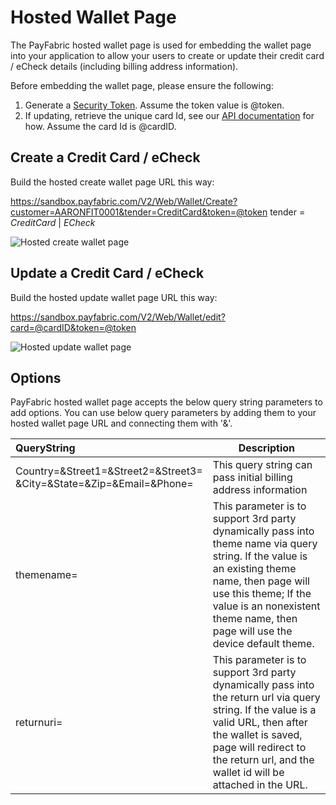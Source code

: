Hosted Wallet Page
==================

The PayFabric hosted wallet page is used for embedding the wallet page into your application to allow your users to create or update their credit card / eCheck details (including billing address information).

Before embedding the wallet page, please ensure the following:

1. Generate a [Security Token](https://github.com/PayFabric/APIs/blob/v2/Sections/Transactions.md#security-token).  Assume the token value is @token.
2. If updating, retrieve the unique card Id, see our [API documentation](https://github.com/PayFabric/APIs/blob/v2/Sections/Wallets.md#retrieve-credit-cards--echecks) for how.  Assume the card Id is @cardID.
 
Create a Credit Card / eCheck
-----------------------------

Build the hosted create wallet page URL this way:

https://sandbox.payfabric.com/V2/Web/Wallet/Create?customer=AARONFIT0001&tender=CreditCard&token=@token
tender = *CreditCard* | *ECheck*

![Hosted create wallet page](https://s3-us-west-1.amazonaws.com/github-screenshot-repository/v2/HostedCreateWalletPage.png "Hosted create wallet page")


Update a Credit Card / eCheck
-----------------------------

Build the hosted update wallet page URL this way:

https://sandbox.payfabric.com/V2/Web/Wallet/edit?card=@cardID&token=@token

![Hosted update wallet page](https://s3-us-west-1.amazonaws.com/github-screenshot-repository/v2/HostedEditWalletPage.png "Hosted update wallet page") 

Options
-------

PayFabric hosted wallet page accepts the below query string parameters to add options. You can use below query parameters by adding them to your hosted wallet page URL and connecting them with '&'.

>
| QueryString| Description | 
| :------------- | ------------- | 
|Country=&Street1=&Street2=&Street3=<br/>&City=&State=&Zip=&Email=&Phone= |This query string can pass initial billing address information|
|themename=|This parameter is to support 3rd party dynamically pass into theme name via query string. If the value is an existing theme name, then page will use this theme; If the value is an nonexistent theme name, then page will use the device default theme.|
|returnuri=|This parameter is to support 3rd party dynamically pass into the return url via query string. If the value is a valid URL, then after the wallet is saved, page will redirect to the return url, and the wallet id will be attached in the URL. |

